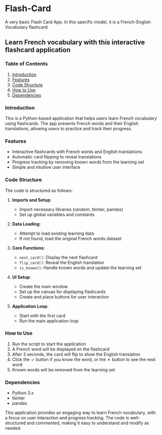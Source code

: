 # Flash-Card
A very basic Flash Card App. In this specific model, it is a French-English Vocabulary flashcard.

## Learn French vocabulary with this interactive flashcard application

### Table of Contents
1. [Introduction](#introduction)
2. [Features](#features)
3. [Code Structure](#code-structure)
4. [How to Use](#how-to-use)
5. [Dependencies](#dependencies)

### Introduction
This is a Python-based application that helps users learn French vocabulary using flashcards. The app presents French words and their English translations, allowing users to practice and track their progress.

### Features
- Interactive flashcards with French words and English translations
- Automatic card flipping to reveal translations
- Progress tracking by removing known words from the learning set
- Simple and intuitive user interface

### Code Structure
The code is structured as follows:

1. **Imports and Setup**: 
   - Import necessary libraries (random, tkinter, pandas)
   - Set up global variables and constants

2. **Data Loading**:
   - Attempt to load existing learning data
   - If not found, load the original French words dataset

3. **Core Functions**:
   - `next_card()`: Display the next flashcard
   - `flip_card()`: Reveal the English translation
   - `is_known()`: Handle known words and update the learning set

4. **UI Setup**:
   - Create the main window
   - Set up the canvas for displaying flashcards
   - Create and place buttons for user interaction

5. **Application Loop**:
   - Start with the first card
   - Run the main application loop

### How to Use
1. Run the script to start the application
2. A French word will be displayed on the flashcard
3. After 3 seconds, the card will flip to show the English translation
4. Click the ✓ button if you know the word, or the ✗ button to see the next word
5. Known words will be removed from the learning set

### Dependencies
- Python 3.x
- tkinter
- pandas

This application provides an engaging way to learn French vocabulary, with a focus on user interaction and progress tracking. The code is well-structured and commented, making it easy to understand and modify as needed.


